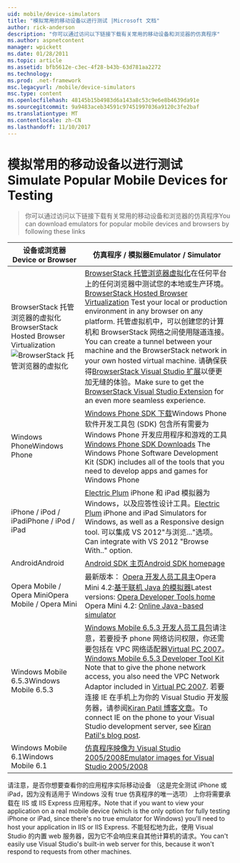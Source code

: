 ```yaml
---
uid: mobile/device-simulators
title: "模拟常用的移动设备以进行测试 |Microsoft 文档"
author: rick-anderson
description: "你可以通过访问以下链接下载有关常用的移动设备和浏览器的仿真程序"
ms.author: aspnetcontent
manager: wpickett
ms.date: 01/28/2011
ms.topic: article
ms.assetid: bfb5612e-c3ec-4f28-b43b-63d781aa2272
ms.technology: 
ms.prod: .net-framework
msc.legacyurl: /mobile/device-simulators
msc.type: content
ms.openlocfilehash: 48145b15b4983d6a143a8c53c9e6e8b4639da91e
ms.sourcegitcommit: 9a9483aceb34591c97451997036a9120c3fe2baf
ms.translationtype: MT
ms.contentlocale: zh-CN
ms.lasthandoff: 11/10/2017
---
```

<a name="simulate-popular-mobile-devices-for-testing"></a><span data-ttu-id="e0b95-103">模拟常用的移动设备以进行测试</span><span class="sxs-lookup"><span data-stu-id="e0b95-103">Simulate Popular Mobile Devices for Testing</span></span>
====================
> <span data-ttu-id="e0b95-104">你可以通过访问以下链接下载有关常用的移动设备和浏览器的仿真程序</span><span class="sxs-lookup"><span data-stu-id="e0b95-104">You can download emulators for popular mobile devices and browsers by following these links</span></span>


| <span data-ttu-id="e0b95-105">设备或浏览器</span><span class="sxs-lookup"><span data-stu-id="e0b95-105">Device or Browser</span></span> | <span data-ttu-id="e0b95-106">仿真程序 / 模拟器</span><span class="sxs-lookup"><span data-stu-id="e0b95-106">Emulator / Simulator</span></span> |
| --- | --- |
| <span data-ttu-id="e0b95-107">BrowserStack 托管浏览器的虚拟化</span><span class="sxs-lookup"><span data-stu-id="e0b95-107">BrowserStack Hosted Browser Virtualization</span></span> ![BrowserStack 托管浏览器的虚拟化](device-simulators/_static/image1.png) | <span data-ttu-id="e0b95-109">[BrowserStack 托管浏览器虚拟化](http://browserstack.com)在任何平台上的任何浏览器中测试您的本地或生产环境。</span><span class="sxs-lookup"><span data-stu-id="e0b95-109">[BrowserStack Hosted Browser Virtualization](http://browserstack.com) Test your local or production environment in any browser on any platform.</span></span> <span data-ttu-id="e0b95-110">托管虚拟机中，可以创建您的计算机和 BrowserStack 网络之间使用隧道连接。</span><span class="sxs-lookup"><span data-stu-id="e0b95-110">You can create a tunnel between your machine and the BrowserStack network in your own hosted virtual machine.</span></span> <span data-ttu-id="e0b95-111">请确保获得[BrowserStack Visual Studio 扩展](https://visualstudiogallery.msdn.microsoft.com/2dfa32b1-3c47-439d-b1c5-9e28be18b81c)以便更加无缝的体验。</span><span class="sxs-lookup"><span data-stu-id="e0b95-111">Make sure to get the [BrowserStack Visual Studio Extension](https://visualstudiogallery.msdn.microsoft.com/2dfa32b1-3c47-439d-b1c5-9e28be18b81c) for an even more seamless experience.</span></span> |
| <span data-ttu-id="e0b95-112">Windows Phone</span><span class="sxs-lookup"><span data-stu-id="e0b95-112">Windows Phone</span></span> | <span data-ttu-id="e0b95-113">[Windows Phone SDK 下载](https://dev.windowsphone.com/en-us/downloadsdk)Windows Phone 软件开发工具包 (SDK) 包含所有需要为 Windows Phone 开发应用程序和游戏的工具</span><span class="sxs-lookup"><span data-stu-id="e0b95-113">[Windows Phone SDK Downloads](https://dev.windowsphone.com/en-us/downloadsdk) The Windows Phone Software Development Kit (SDK) includes all of the tools that you need to develop apps and games for Windows Phone</span></span> |
| <span data-ttu-id="e0b95-114">iPhone / iPod / iPad</span><span class="sxs-lookup"><span data-stu-id="e0b95-114">iPhone / iPod / iPad</span></span> | <span data-ttu-id="e0b95-115">[Electric Plum](http://www.electricplum.com/studio.aspx) iPhone 和 iPad 模拟器为 Windows，以及应答性设计工具。</span><span class="sxs-lookup"><span data-stu-id="e0b95-115">[Electric Plum](http://www.electricplum.com/studio.aspx) iPhone and iPad Simulators for Windows, as well as a Responsive design tool.</span></span> <span data-ttu-id="e0b95-116">可以集成 VS 2012"与浏览..."选项。</span><span class="sxs-lookup"><span data-stu-id="e0b95-116">Can integrate with VS 2012 "Browse With.." option.</span></span> |
| <span data-ttu-id="e0b95-117">Android</span><span class="sxs-lookup"><span data-stu-id="e0b95-117">Android</span></span> | [<span data-ttu-id="e0b95-118">Android SDK 主页</span><span class="sxs-lookup"><span data-stu-id="e0b95-118">Android SDK homepage</span></span>](https://developer.android.com/sdk) |
| <span data-ttu-id="e0b95-119">Opera Mobile / Opera Mini</span><span class="sxs-lookup"><span data-stu-id="e0b95-119">Opera Mobile / Opera Mini</span></span> | <span data-ttu-id="e0b95-120">最新版本： [Opera 开发人员工具主](http://www.opera.com/developer/tools/)Opera Mini 4.2:[基于联机 Java 的模拟器](http://www.opera.com/mobile/demo/?ver=4)</span><span class="sxs-lookup"><span data-stu-id="e0b95-120">Latest versions: [Opera Developer Tools home](http://www.opera.com/developer/tools/) Opera Mini 4.2: [Online Java-based simulator](http://www.opera.com/mobile/demo/?ver=4)</span></span> |
| <span data-ttu-id="e0b95-121">Windows Mobile 6.5.3</span><span class="sxs-lookup"><span data-stu-id="e0b95-121">Windows Mobile 6.5.3</span></span> | <span data-ttu-id="e0b95-122">[Windows Mobile 6.5.3 开发人员工具包](https://www.microsoft.com/downloads/en/details.aspx?FamilyID=c0213f68-2e01-4e5c-a8b2-35e081dcf1ca&amp;displaylang=en)请注意，若要授予 phone 网络访问权限，你还需要包括在 VPC 网络适配器[Virtual PC 2007](https://www.microsoft.com/downloads/en/details.aspx?FamilyID=04d26402-3199-48a3-afa2-2dc0b40a73b6&amp;DisplayLang=en)。</span><span class="sxs-lookup"><span data-stu-id="e0b95-122">[Windows Mobile 6.5.3 Developer Tool Kit](https://www.microsoft.com/downloads/en/details.aspx?FamilyID=c0213f68-2e01-4e5c-a8b2-35e081dcf1ca&amp;displaylang=en) Note that to give the phone network access, you also need the VPC Network Adaptor included in [Virtual PC 2007](https://www.microsoft.com/downloads/en/details.aspx?FamilyID=04d26402-3199-48a3-afa2-2dc0b40a73b6&amp;DisplayLang=en).</span></span> <span data-ttu-id="e0b95-123">若要连接 IE 在手机上为你的 Visual Studio 开发服务器，请参阅[Kiran Patil 博客文章](http://kiranpatils.wordpress.com/2009/11/19/access-internetlocal-website-from-your-windows-mobile-device-emulators/)。</span><span class="sxs-lookup"><span data-stu-id="e0b95-123">To connect IE on the phone to your Visual Studio development server, see [Kiran Patil's blog post](http://kiranpatils.wordpress.com/2009/11/19/access-internetlocal-website-from-your-windows-mobile-device-emulators/).</span></span> |
| <span data-ttu-id="e0b95-124">Windows Mobile 6.1</span><span class="sxs-lookup"><span data-stu-id="e0b95-124">Windows Mobile 6.1</span></span> | [<span data-ttu-id="e0b95-125">仿真程序映像为 Visual Studio 2005/2008</span><span class="sxs-lookup"><span data-stu-id="e0b95-125">Emulator images for Visual Studio 2005/2008</span></span>](https://www.microsoft.com/downloads/en/details.aspx?FamilyID=3d6f581e-c093-4b15-ab0c-a2ce5bffdb47) |

<span data-ttu-id="e0b95-126">请注意，是否你想要查看你的应用程序实际移动设备 （这是完全测试 iPhone 或 iPad，因为没有适用于 Windows 没有 true 仿真程序的唯一选项） 上你将需要承载在 IIS 或 IIS Express 应用程序。</span><span class="sxs-lookup"><span data-stu-id="e0b95-126">Note that if you want to view your application on a real mobile device (which is the only option for fully testing iPhone or iPad, since there's no true emulator for Windows) you'll need to host your application in IIS or IIS Express.</span></span> <span data-ttu-id="e0b95-127">不能轻松地为此，使用 Visual Studio 的内置 web 服务器，因为它不会响应来自其他计算机的请求。</span><span class="sxs-lookup"><span data-stu-id="e0b95-127">You can't easily use Visual Studio's built-in web server for this, because it won't respond to requests from other machines.</span></span>
